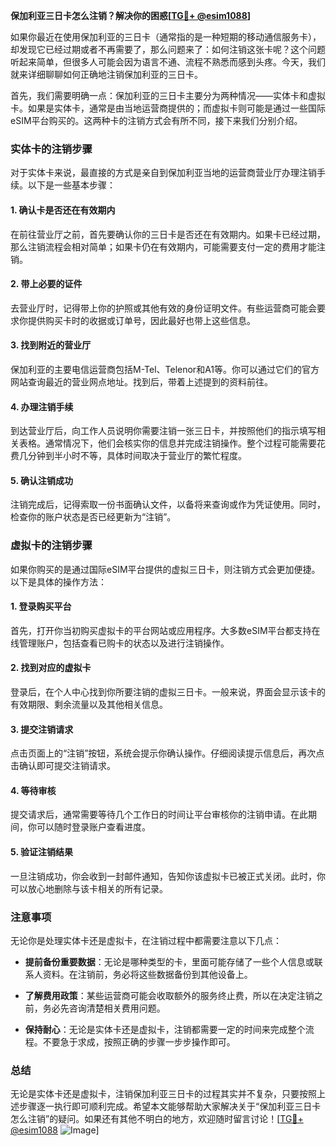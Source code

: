 **保加利亚三日卡怎么注销？解决你的困惑[[TG💪+ @esim1088](https://t.me/s/esim1088)]**

如果你最近在使用保加利亚的三日卡（通常指的是一种短期的移动通信服务卡），却发现它已经过期或者不再需要了，那么问题来了：如何注销这张卡呢？这个问题听起来简单，但很多人可能会因为语言不通、流程不熟悉而感到头疼。今天，我们就来详细聊聊如何正确地注销保加利亚的三日卡。

首先，我们需要明确一点：保加利亚的三日卡主要分为两种情况——实体卡和虚拟卡。如果是实体卡，通常是由当地运营商提供的；而虚拟卡则可能是通过一些国际eSIM平台购买的。这两种卡的注销方式会有所不同，接下来我们分别介绍。

### 实体卡的注销步骤

对于实体卡来说，最直接的方式是亲自到保加利亚当地的运营商营业厅办理注销手续。以下是一些基本步骤：

#### 1. 确认卡是否还在有效期内
在前往营业厅之前，首先要确认你的三日卡是否还在有效期内。如果卡已经过期，那么注销流程会相对简单；如果卡仍在有效期内，可能需要支付一定的费用才能注销。

#### 2. 带上必要的证件
去营业厅时，记得带上你的护照或其他有效的身份证明文件。有些运营商可能会要求你提供购买卡时的收据或订单号，因此最好也带上这些信息。

#### 3. 找到附近的营业厅
保加利亚的主要电信运营商包括M-Tel、Telenor和A1等。你可以通过它们的官方网站查询最近的营业网点地址。找到后，带着上述提到的资料前往。

#### 4. 办理注销手续
到达营业厅后，向工作人员说明你需要注销一张三日卡，并按照他们的指示填写相关表格。通常情况下，他们会核实你的信息并完成注销操作。整个过程可能需要花费几分钟到半小时不等，具体时间取决于营业厅的繁忙程度。

#### 5. 确认注销成功
注销完成后，记得索取一份书面确认文件，以备将来查询或作为凭证使用。同时，检查你的账户状态是否已经更新为“注销”。

### 虚拟卡的注销步骤

如果你购买的是通过国际eSIM平台提供的虚拟三日卡，则注销方式会更加便捷。以下是具体的操作方法：

#### 1. 登录购买平台
首先，打开你当初购买虚拟卡的平台网站或应用程序。大多数eSIM平台都支持在线管理账户，包括查看已购卡的状态以及进行注销操作。

#### 2. 找到对应的虚拟卡
登录后，在个人中心找到你所要注销的虚拟三日卡。一般来说，界面会显示该卡的有效期限、剩余流量以及其他相关信息。

#### 3. 提交注销请求
点击页面上的“注销”按钮，系统会提示你确认操作。仔细阅读提示信息后，再次点击确认即可提交注销请求。

#### 4. 等待审核
提交请求后，通常需要等待几个工作日的时间让平台审核你的注销申请。在此期间，你可以随时登录账户查看进度。

#### 5. 验证注销结果
一旦注销成功，你会收到一封邮件通知，告知你该虚拟卡已被正式关闭。此时，你可以放心地删除与该卡相关的所有记录。

### 注意事项

无论你是处理实体卡还是虚拟卡，在注销过程中都需要注意以下几点：

- **提前备份重要数据**：无论是哪种类型的卡，里面可能存储了一些个人信息或联系人资料。在注销前，务必将这些数据备份到其他设备上。
  
- **了解费用政策**：某些运营商可能会收取额外的服务终止费，所以在决定注销之前，务必先咨询清楚相关费用问题。

- **保持耐心**：无论是实体卡还是虚拟卡，注销都需要一定的时间来完成整个流程。不要急于求成，按照正确的步骤一步步操作即可。

### 总结

无论是实体卡还是虚拟卡，注销保加利亚三日卡的过程其实并不复杂，只要按照上述步骤逐一执行即可顺利完成。希望本文能够帮助大家解决关于“保加利亚三日卡怎么注销”的疑问。如果还有其他不明白的地方，欢迎随时留言讨论！[[TG💪+ @esim1088](https://t.me/s/esim1088) ![Image](https://i.postimg.cc/4NQfJmqS/Snipaste-2025-05-13-00-14-12.png)]